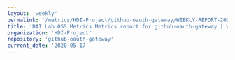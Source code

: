```yaml
---
layout: 'weekly'
permalink: '/metrics/HDI-Project/github-oauth-gateway/WEEKLY-REPORT-2020-05-17'
title: 'DAI Lab OSS Metrics Metrics report for github-oauth-gateway | WEEKLY-REPORT-2020-05-17'
organization: 'HDI-Project'
repository: 'github-oauth-gateway'
current_date: '2020-05-17'
---
```

